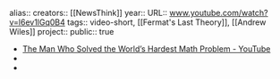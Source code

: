 alias::
creators:: [[NewsThink]] 
year::
URL:: www.youtube.com/watch?v=l6ev1lGq0B4
tags:: video-short, [[Fermat's Last Theory]], [[Andrew Wiles]] 
project::
public:: true

- [The Man Who Solved the World’s Hardest Math Problem - YouTube](https://www.youtube.com/watch?v=l6ev1lGq0B4)
-
-